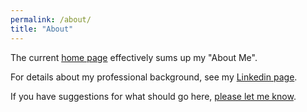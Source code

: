 ```yaml
---
permalink: /about/
title: "About"
---
```


The current <a href="https://danielrdowns.github.io/website/">home page</a> effectively sums up my "About Me".

For details about my professional background, see my <a href="https://www.linkedin.com/in/danielrdowns/">Linkedin page</a>.

If you have suggestions for what should go here, [please let me know](/contact/).



